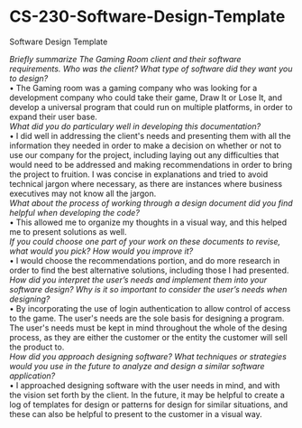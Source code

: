 # CS-230-Software-Design-Template
Software Design Template

_Briefly summarize The Gaming Room client and their software requirements. Who was the client? What type of software did they want you to design?_  
•	The Gaming room was a gaming company who was looking for a development company who could take their game, Draw It or Lose It, and develop a universal program that could run on multiple platforms, in order to expand their user base.  
_What did you do particulary well in developing this documentation?_  
•	I did well in addressing the client's needs and presenting them with all the information they needed in order to make a decision on whether or not to use our company for the project, including laying out any difficulties that would need to be addressed and making recommendations in order to bring the project to fruition. I was concise in explanations and tried to avoid technical jargon where necessary, as there are instances where business executives may not know all the jargon.   
_What about the process of working through a design document did you find helpful when developing the code?_  
•	This allowed me to organize my thoughts in a visual way, and this helped me to present solutions as well.   
_If you could choose one part of your work on these documents to revise, what would you pick? How would you improve it?_  
•	I would choose the recommendations portion, and do more research in order to find the best alternative solutions, including those I had presented.   
_How did you interpret the user’s needs and implement them into your software design? Why is it so important to consider the user’s needs when designing?_  
•	By incorporating the use of login authentication to allow control of access to the game. The user's needs are the sole basis for designing a program. The user's needs must be kept in mind throughout the whole of the desing process, as they are either the customer or the entity the customer will sell the product to.   
_How did you approach designing software? What techniques or strategies would you use in the future to analyze and design a similar software application?_    
•	I approached designing software with the user needs in mind, and with the vision set forth by the client. In the future, it may be helpful to create a log of templates for design or patterns for design for similar situations, and these can also be helpful to present to the customer in a visual way. 
